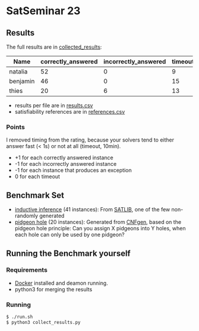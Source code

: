 # SatSeminar 23

## Results

The full results are in [collected_results](./collected_results):

| Name | correctly_answered | incorrectly_answered | timeouts | exception | points |
|-|-|-|-|-|-|
| natalia | 52 | 0 | 9 | 0 | 52 |
| benjamin | 46 | 0 | 15 | 0 | 46 |
| thies | 20 | 6 | 13 | 22 | 14 |

* results per file are in [results.csv](./results.csv)
* satisfiability references are in [references.csv](./references.csv)

### Points
I removed timing from the rating, because your solvers tend to either answer fast (< 1s) or not at all (timeout, 10min).
* +1 for each correctly answered instance
* -1 for each incorrectly answered instance
* -1 for each instance that produces an exception 
* 0 for each timeout

## Benchmark Set

* [inductive inference](./bench/inductive-inference.tar.gz) (41 instances): From [SATLIB](https://www.cs.ubc.ca/~hoos/SATLIB/benchm.html), one of the few non-randomly generated
* [pidgeon hole](./bench/php.tar.gz) (20 instances): Generated from [CNFgen](https://massimolauria.net/cnfgen/), based on the pidgeon hole principle: Can you assign X pidgeons into Y holes, when each hole can only be used by one pidgeon?

## Running the Benchmark yourself

### Requirements 
* [Docker](https://www.docker.com) installed and deamon running.
* python3 for merging the results

### Running

```bash
$ ./run.sh
$ python3 collect_results.py
```
